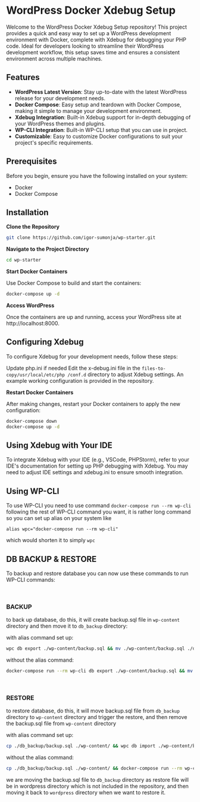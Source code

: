 # WordPress Docker Xdebug Setup

Welcome to the WordPress Docker Xdebug Setup repository! This project provides a quick and easy way to set up a WordPress development environment with Docker, complete with Xdebug for debugging your PHP code. Ideal for developers looking to streamline their WordPress development workflow, this setup saves time and ensures a consistent environment across multiple machines.

## Features

- **WordPress Latest Version**: Stay up-to-date with the latest WordPress release for your development needs.
- **Docker Compose**: Easy setup and teardown with Docker Compose, making it simple to manage your development environment.
- **Xdebug Integration**: Built-in Xdebug support for in-depth debugging of your WordPress themes and plugins.
- **WP-CLI Integration**: Built-in WP-CLI setup that you can use in project.
- **Customizable**: Easy to customize Docker configurations to suit your project's specific requirements.

## Prerequisites

Before you begin, ensure you have the following installed on your system:
- Docker
- Docker Compose

## Installation

**Clone the Repository**

```bash
git clone https://github.com/igor-sumonja/wp-starter.git
```

**Navigate to the Project Directory**

```bash
cd wp-starter
```

**Start Docker Containers**

Use Docker Compose to build and start the containers:

```bash
docker-compose up -d
```

**Access WordPress**

Once the containers are up and running, access your WordPress site at http://localhost:8000.


## Configuring Xdebug
To configure Xdebug for your development needs, follow these steps:

Update php.ini if needed
Edit the x-debug.ini file in the `files-to-copy/usr/local/etc/php
/conf.d` directory to adjust Xdebug settings. An example working configuration is provided in the repository.

**Restart Docker Containers**

After making changes, restart your Docker containers to apply the new configuration:
```bash
docker-compose down
docker-compose up -d
```

## Using Xdebug with Your IDE

To integrate Xdebug with your IDE (e.g., VSCode, PHPStorm), refer to your IDE's documentation for setting up PHP debugging with Xdebug. You may need to adjust IDE settings and xdebug.ini to ensure smooth integration.

## Using WP-CLI

To use WP-CLI you need to use command `docker-compose run --rm wp-cli` following the rest of WP-CLI command you want, it is rather long command so you can set up alias on your system like
```
alias wpc="docker-compose run --rm wp-cli"
```
which would shorten it to simply `wpc`

## DB BACKUP & RESTORE

To backup and restore database you can now use these commands to run WP-CLI commands:

<br>

### BACKUP
to back up database, do this, it will create backup.sql file in `wp-content` directory and then move it to `db_backup` directory:

with alias command set up:
```bash
wpc db export ./wp-content/backup.sql && mv ./wp-content/backup.sql ./db_backup
```
without the alias command:
```bash
docker-compose run --rm wp-cli db export ./wp-content/backup.sql && mv ./wp-content/backup.sql ./db_backup
```
<br>

### RESTORE
to restore database, do this, it will move backup.sql file from `db_backup` directory to `wp-content` directory and trigger the restore, and then remove the backup.sql file from `wp-content` directory

with alias command set up:
```bash
cp ./db_backup/backup.sql ./wp-content/ && wpc db import ./wp-content/backup.sql && rm ./wp-content/backup.sql
```
without the alias command:
```bash
cp ./db_backup/backup.sql ./wp-content/ && docker-compose run --rm wp-cli db import ./wp-content/backup.sql && rm ./wp-content/backup.sql
```


we are moving the backup.sql file to `db_backup` directory as restore file will be in wordpress directory
which is not included in the repository, and then moving it back to `wordpress` directory when we want
to restore it.
